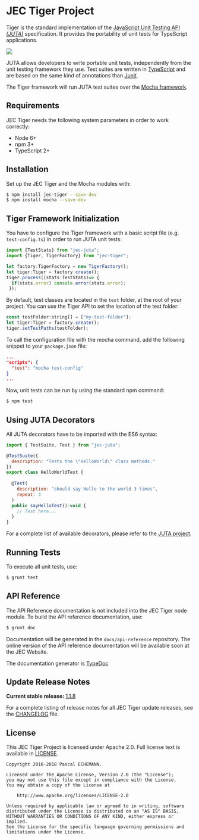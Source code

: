 # JEC Tiger Project

Tiger is the standard implementation of the [JavaScript Unit Testing API *(JUTA)*][jec-juta-url] specification. It provides the portability of unit tests for TypeScript applications.

[![][jec-logo]][jec-url]

JUTA allows developers to write portable unit tests, independently from the unit
testing framework they use. Test suites are written in [TypeScript](https://www.typescriptlang.org/) 
and are based on the same kind of annotations than [Junit](http://junit.org/junit4/).

The Tiger framework will run JUTA test suites over the [Mocha framework](https://mochajs.org/).

## Requirements

JEC Tiger needs the following system parameters in order to work correctly:

- Node 6+
- npm 3+
- TypeScript 2+

## Installation

Set up the JEC Tiger and the Mocha modules with:

```bash
$ npm install jec-tiger --save-dev
$ npm install mocha --save-dev
```

## Tiger Framework Initialization

You have to configure the Tiger framework with a basic script file (e.g. `test-config.ts`)
in order to run JUTA unit tests:

```javascript
import {TestStats} from "jec-juta";
import {Tiger, TigerFactory} from "jec-tiger";

let factory:TigerFactory = new TigerFactory();
let tiger:Tiger = factory.create();
tiger.process((stats:TestStats)=> {
  if(stats.error) console.error(stats.error);
 });
```

By default, test classes are located in the `test` folder, at the root of your project.
You can use the Tiger API to set the location of the test folder:

```javascript
const testFolder:string[] = ["my-test-folder"];
let tiger:Tiger = factory.create();
tiger.setTestPaths(testFolder);
```

To call the configuration file with the mocha command, add the following
snippet to your `package.json` file:
```json
...
"scripts": {
  "test": "mocha test-config"
}
...
```

Now, unit tests can be run by using the standard npm command:
```bash
$ npm test
```

## Using JUTA Decorators

All JUTA decorators have to be imported with the ES6 syntax:

```javascript
import { TestSuite, Test } from "jec-juta";

@TestSuite({
  description: "Tests the \"HelloWorld\" class methods."
})
export class HelloWorldTest {
  
  @Test(
    description: "should say Hello to the world 3 times",
    repeat: 3
  )
  public sayHelloTest():void {
    // Test here...
  }
}
```

For a complete list of available decorators, please refer to the [JUTA project][jec-juta-url].

## Running Tests

To execute all unit tests, use:

```bash
$ grunt test
```

## API Reference

The API Reference documentation is not included into the JEC Tiger node module. To build the API reference documentation, use:

```bash
$ grunt doc
```

Documentation will be generated in the `docs/api-reference` repository.
The online version of the  API reference documentation will be available soon at the JEC Website.

The documentation generator is [TypeDoc](http://typedoc.org/)

## Update Release Notes

**Current stable release:** [1.1.8](CHANGELOG.md#jec-tiger-1.1.8)
 
For a complete listing of release notes for all JEC Tiger update releases, see the [CHANGELOG](CHANGELOG.md) file. 

## License
This JEC Tiger Project is licensed under Apache 2.0. Full license text is available in [LICENSE](LICENSE).

```
Copyright 2016-2018 Pascal ECHEMANN.

Licensed under the Apache License, Version 2.0 (the "License");
you may not use this file except in compliance with the License.
You may obtain a copy of the License at

    http://www.apache.org/licenses/LICENSE-2.0

Unless required by applicable law or agreed to in writing, software
distributed under the License is distributed on an "AS IS" BASIS,
WITHOUT WARRANTIES OR CONDITIONS OF ANY KIND, either express or implied.
See the License for the specific language governing permissions and
limitations under the License.
```

[jec-url]: https://github.com/pechemann/JEC
[jec-juta-url]: https://github.com/pechemann/jec-juta
[jec-logo]: https://raw.githubusercontent.com/pechemann/JEC/master/assets/jec-logos/jec-logo.png